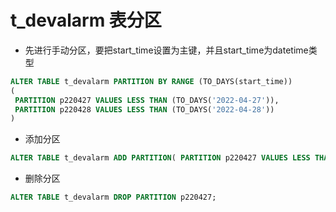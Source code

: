# t_devalarm 表分区

* 先进行手动分区，要把start_time设置为主键，并且start_time为datetime类型

 ```sql
 ALTER TABLE t_devalarm PARTITION BY RANGE (TO_DAYS(start_time))
 (
  PARTITION p220427 VALUES LESS THAN (TO_DAYS('2022-04-27')),
  PARTITION p220428 VALUES LESS THAN (TO_DAYS('2022-04-28'))
 )
 ```

* 添加分区

 ```sql
ALTER TABLE t_devalarm ADD PARTITION( PARTITION p220427 VALUES LESS THAN (TO_DAYS('2022-04-27')));
 ```

* 删除分区

 ```sql
ALTER TABLE t_devalarm DROP PARTITION p220427;
 ```
